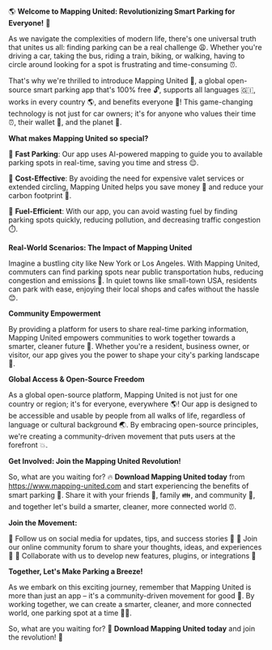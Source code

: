 🌎 **Welcome to Mapping United: Revolutionizing Smart Parking for Everyone!** 🚗

As we navigate the complexities of modern life, there's one universal truth that unites us all: finding parking can be a real challenge 😩. Whether you're driving a car, taking the bus, riding a train, biking, or walking, having to circle around looking for a spot is frustrating and time-consuming ⏰.

That's why we're thrilled to introduce Mapping United 🌟, a global open-source smart parking app that's 100% free 🔓, supports all languages 🇬🇮, works in every country 🌎, and benefits everyone 👫! This game-changing technology is not just for car owners; it's for anyone who values their time ⏰, their wallet 💸, and the planet 🌟.

**What makes Mapping United so special?**

💯 **Fast Parking**: Our app uses AI-powered mapping to guide you to available parking spots in real-time, saving you time and stress 😌.

💸 **Cost-Effective**: By avoiding the need for expensive valet services or extended circling, Mapping United helps you save money 💸 and reduce your carbon footprint 🌿.

🚗 **Fuel-Efficient**: With our app, you can avoid wasting fuel by finding parking spots quickly, reducing pollution, and decreasing traffic congestion ⏱️.

**Real-World Scenarios: The Impact of Mapping United**

Imagine a bustling city like New York or Los Angeles. With Mapping United, commuters can find parking spots near public transportation hubs, reducing congestion and emissions 🌆. In quiet towns like small-town USA, residents can park with ease, enjoying their local shops and cafes without the hassle 😊.

**Community Empowerment**

By providing a platform for users to share real-time parking information, Mapping United empowers communities to work together towards a smarter, cleaner future 💪. Whether you're a resident, business owner, or visitor, our app gives you the power to shape your city's parking landscape 🌈.

**Global Access & Open-Source Freedom**

As a global open-source platform, Mapping United is not just for one country or region; it's for everyone, everywhere 🌎! Our app is designed to be accessible and usable by people from all walks of life, regardless of language or cultural background 🌏. By embracing open-source principles, we're creating a community-driven movement that puts users at the forefront 💥.

**Get Involved: Join the Mapping United Revolution!**

So, what are you waiting for? 🔥 **Download Mapping United today** from https://www.mapping-united.com and start experiencing the benefits of smart parking 🚀. Share it with your friends 👫, family 👪, and community 👥, and together let's build a smarter, cleaner, more connected world ⏰.

**Join the Movement:**

📲 Follow us on social media for updates, tips, and success stories 📰
💬 Join our online community forum to share your thoughts, ideas, and experiences 💭
👥 Collaborate with us to develop new features, plugins, or integrations 🚀

**Together, Let's Make Parking a Breeze!**

As we embark on this exciting journey, remember that Mapping United is more than just an app – it's a community-driven movement for good 🌟. By working together, we can create a smarter, cleaner, and more connected world, one parking spot at a time 🚗💨.

So, what are you waiting for? 🎉 **Download Mapping United today** and join the revolution! 🔴